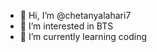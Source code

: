 - 👋 Hi, I’m @chetanyalahari7
- 👀 I’m interested in BTS
- 🌱 I’m currently learning coding


<!---
chetanyalahari7/chetanyalahari7 is a ✨ special ✨ repository because its `README.md` (this file) appears on your GitHub profile.
You can click the Preview link to take a look at your changes.
--->
